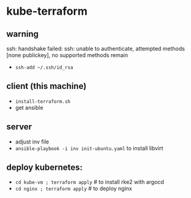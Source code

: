 # kube-terraform

## warning
ssh: handshake failed: ssh: unable to authenticate, attempted methods [none publickey], no supported methods remain
* ```ssh-add ~/.ssh/id_rsa```


## client (this machine)
* ```install-terraform.sh```
* get ansible

## server
* adjust inv file
* ```ansible-playbook -i inv init-ubuntu.yaml``` to install libvirt

## deploy kubernetes:
* ```cd kube-vm ; terraform apply``` # to install rke2 with argocd
* ```cd nginx ; terraform apply``` # to deploy nginx
